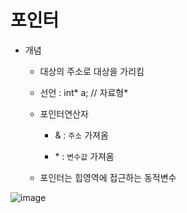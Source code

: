 # 포인터

- 개념

    - 대상의 주소로 대상을 가리킴

    - 선언 : int* a; // 자료형*

    - 포인터연산자
        - & : ``주소`` 가져옴

        - \* : ``변수값`` 가져옴

    - 포인터는 힙영역에 접근하는 동적변수

![image](https://user-images.githubusercontent.com/102288426/186083884-8c025234-08c6-4248-aeb4-fd3919462b9f.png)
